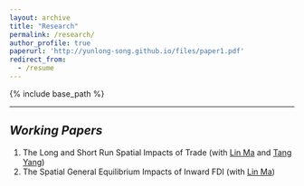 ```yaml
---
layout: archive
title: "Research"
permalink: /research/
author_profile: true
paperurl: 'http://yunlong-song.github.io/files/paper1.pdf'
redirect_from:
  - /resume
---
```


{% include base_path %}

---

## _Working Papers_
1. The Long and Short Run Spatial Impacts of Trade (with [Lin Ma](https://lin-ma.com/index.html#/) and [Tang Yang](http://www.yang-tang.net/))
2. The Spatial General Equilibrium Impacts of Inward FDI (with [Lin Ma](https://lin-ma.com/index.html#/))

